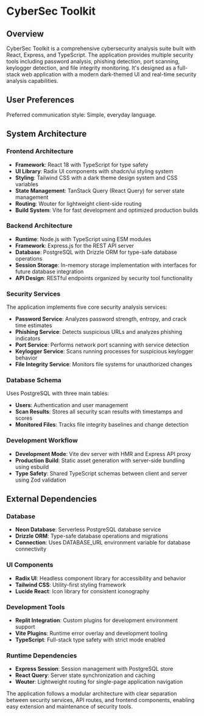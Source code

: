 # CyberSec Toolkit

## Overview

CyberSec Toolkit is a comprehensive cybersecurity analysis suite built with React, Express, and TypeScript. The application provides multiple security tools including password analysis, phishing detection, port scanning, keylogger detection, and file integrity monitoring. It's designed as a full-stack web application with a modern dark-themed UI and real-time security analysis capabilities.

## User Preferences

Preferred communication style: Simple, everyday language.

## System Architecture

### Frontend Architecture
- **Framework**: React 18 with TypeScript for type safety
- **UI Library**: Radix UI components with shadcn/ui styling system
- **Styling**: Tailwind CSS with a dark theme design system and CSS variables
- **State Management**: TanStack Query (React Query) for server state management
- **Routing**: Wouter for lightweight client-side routing
- **Build System**: Vite for fast development and optimized production builds

### Backend Architecture
- **Runtime**: Node.js with TypeScript using ESM modules
- **Framework**: Express.js for the REST API server
- **Database**: PostgreSQL with Drizzle ORM for type-safe database operations
- **Session Storage**: In-memory storage implementation with interfaces for future database integration
- **API Design**: RESTful endpoints organized by security tool functionality

### Security Services
The application implements five core security analysis services:
- **Password Service**: Analyzes password strength, entropy, and crack time estimates
- **Phishing Service**: Detects suspicious URLs and analyzes phishing indicators
- **Port Service**: Performs network port scanning with service detection
- **Keylogger Service**: Scans running processes for suspicious keylogger behavior
- **File Integrity Service**: Monitors file systems for unauthorized changes

### Database Schema
Uses PostgreSQL with three main tables:
- **Users**: Authentication and user management
- **Scan Results**: Stores all security scan results with timestamps and scores
- **Monitored Files**: Tracks file integrity baselines and change detection

### Development Workflow
- **Development Mode**: Vite dev server with HMR and Express API proxy
- **Production Build**: Static asset generation with server-side bundling using esbuild
- **Type Safety**: Shared TypeScript schemas between client and server using Zod validation

## External Dependencies

### Database
- **Neon Database**: Serverless PostgreSQL database service
- **Drizzle ORM**: Type-safe database operations and migrations
- **Connection**: Uses DATABASE_URL environment variable for database connectivity

### UI Components
- **Radix UI**: Headless component library for accessibility and behavior
- **Tailwind CSS**: Utility-first styling framework
- **Lucide React**: Icon library for consistent iconography

### Development Tools
- **Replit Integration**: Custom plugins for development environment support
- **Vite Plugins**: Runtime error overlay and development tooling
- **TypeScript**: Full-stack type safety with strict mode enabled

### Runtime Dependencies
- **Express Session**: Session management with PostgreSQL store
- **React Query**: Server state synchronization and caching
- **Wouter**: Lightweight routing for single-page application navigation

The application follows a modular architecture with clear separation between security services, API routes, and frontend components, enabling easy extension and maintenance of security tools.